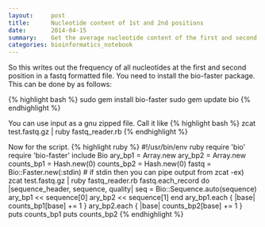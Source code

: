 ```yaml
---
layout:     post
title:      Nucleotide content of 1st and 2nd positions
date:       2014-04-15
summary:    Get the average nucleotide content of the first and second position in a .fastq file
categories: bioinformatics_notebook
---
```


So this writes out the frequency of all nucleotides at the first and second position in a fastq formatted file. You need to install the bio-faster package. This can be done by as follows:

{% highlight bash %}
sudo gem install bio-faster
sudo gem update bio
{% endhighlight %}

You can use input as a gnu zipped file. Call it like
{% highlight bash %}
zcat test.fastq.gz | ruby fastq_reader.rb
{% endhighlight %}

Now for the script.
{% highlight ruby %}
#!/usr/bin/env ruby
require 'bio'
require 'bio-faster'
include Bio
ary_bp1 = Array.new
ary_bp2 = Array.new
counts_bp1 = Hash.new(0)
counts_bp2 = Hash.new(0)
fastq = Bio::Faster.new(:stdin) # if stdin then you can pipe output from zcat -ex) zcat test.fastq.gz | ruby fastq_reader.rb
fastq.each_record do |sequence_header, sequence, quality|
  seq = Bio::Sequence.auto(sequence)
  ary_bp1 << sequence[0]
  ary_bp2 << sequence[1]
end
ary_bp1.each { |base| counts_bp1[base] += 1 }
ary_bp2.each { |base| counts_bp2[base] += 1 }
puts counts_bp1
puts counts_bp2
{% endhighlight %}
